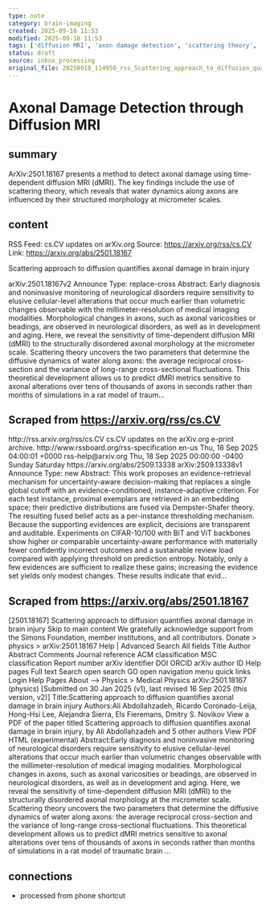 ```yaml
---
type: note
category: brain-imaging
created: 2025-09-18 11:53
modified: 2025-09-18 11:53
tags: ['diffusion MRI', 'axon damage detection', 'scattering theory', 'time-dependent diffusion', 'brain-imaging', 'neuroimaging', 'neurological-disorders', 'early-diagnosis']
status: draft
source: inbox_processing
original_file: 20250918_114950_rss_Scattering_approach_to_diffusion_quantifies_axonal.txt
---
```


# Axonal Damage Detection through Diffusion MRI

## summary
ArXiv:2501.18167 presents a method to detect axonal damage using time-dependent diffusion MRI (dMRI). The key findings include the use of scattering theory, which reveals that water dynamics along axons are influenced by their structured morphology at micrometer scales.

## content
RSS Feed: cs.CV updates on arXiv.org
Source: https://arxiv.org/rss/cs.CV
Link: https://arxiv.org/abs/2501.18167

Scattering approach to diffusion quantifies axonal damage in brain injury

arXiv:2501.18167v2 Announce Type: replace-cross Abstract: Early diagnosis and noninvasive monitoring of neurological disorders require sensitivity to elusive cellular-level alterations that occur much earlier than volumetric changes observable with the millimeter-resolution of medical imaging modalities. Morphological changes in axons, such as axonal varicosities or beadings, are observed in neurological disorders, as well as in development and aging. Here, we reveal the sensitivity of time-dependent diffusion MRI (dMRI) to the structurally disordered axonal morphology at the micrometer scale. Scattering theory uncovers the two parameters that determine the diffusive dynamics of water along axons: the average reciprocal cross-section and the variance of long-range cross-sectional fluctuations. This theoretical development allows us to predict dMRI metrics sensitive to axonal alterations over tens of thousands of axons in seconds rather than months of simulations in a rat model of traum...

## Scraped from https://arxiv.org/rss/cs.CV
<?xml version='1.0' encoding='UTF-8'?>
<rss xmlns:arxiv="http://arxiv.org/schemas/atom" xmlns:dc="http://purl.org/dc/elements/1.1/" xmlns:atom="http://www.w3.org/2005/Atom" xmlns:content="http://purl.org/rss/1.0/modules/content/" version="2.0">
  <channel>
    <title>cs.CV updates on arXiv.org</title>
    <link>http://rss.arxiv.org/rss/cs.CV</link>
    <description>cs.CV updates on the arXiv.org e-print archive.</description>
    <atom:link href="http://rss.arxiv.org/rss/cs.CV" rel="self" type="application/rss+xml"/>
    <docs>http://www.rssboard.org/rss-specification</docs>
    <language>en-us</language>
    <lastBuildDate>Thu, 18 Sep 2025 04:00:01 +0000</lastBuildDate>
    <managingEditor>rss-help@arxiv.org</managingEditor>
    <pubDate>Thu, 18 Sep 2025 00:00:00 -0400</pubDate>
    <skipDays>
      <day>Sunday</day>
      <day>Saturday</day>
    </skipDays>
    <item>
      <title>Proximity-Based Evidence Retrieval for Uncertainty-Aware Neural Networks</title>
      <link>https://arxiv.org/abs/2509.13338</link>
      <description>arXiv:2509.13338v1 Announce Type: new 
Abstract: This work proposes an evidence-retrieval mechanism for uncertainty-aware decision-making that replaces a single global cutoff with an evidence-conditioned, instance-adaptive criterion. For each test instance, proximal exemplars are retrieved in an embedding space; their predictive distributions are fused via Dempster-Shafer theory. The resulting fused belief acts as a per-instance thresholding mechanism. Because the supporting evidences are explicit, decisions are transparent and auditable. Experiments on CIFAR-10/100 with BiT and ViT backbones show higher or comparable uncertainty-aware performance with materially fewer confidently incorrect outcomes and a sustainable review load compared with applying threshold on prediction entropy. Notably, only a few evidences are sufficient to realize these gains; increasing the evidence set yields only modest changes. These results indicate that evid...


## Scraped from https://arxiv.org/abs/2501.18167
[2501.18167] Scattering approach to diffusion quantifies axonal damage in brain injury Skip to main content We gratefully acknowledge support from the Simons Foundation, member institutions, and all contributors. Donate &gt; physics &gt; arXiv:2501.18167 Help | Advanced Search All fields Title Author Abstract Comments Journal reference ACM classification MSC classification Report number arXiv identifier DOI ORCID arXiv author ID Help pages Full text Search open search GO open navigation menu quick links Login Help Pages About --> Physics > Medical Physics arXiv:2501.18167 (physics) [Submitted on 30 Jan 2025 (v1), last revised 16 Sep 2025 (this version, v2)] Title:Scattering approach to diffusion quantifies axonal damage in brain injury Authors:Ali Abdollahzadeh, Ricardo Coronado-Leija, Hong-Hsi Lee, Alejandra Sierra, Els Fieremans, Dmitry S. Novikov View a PDF of the paper titled Scattering approach to diffusion quantifies axonal damage in brain injury, by Ali Abdollahzadeh and 5 other authors View PDF HTML (experimental) Abstract:Early diagnosis and noninvasive monitoring of neurological disorders require sensitivity to elusive cellular-level alterations that occur much earlier than volumetric changes observable with the millimeter-resolution of medical imaging modalities. Morphological changes in axons, such as axonal varicosities or beadings, are observed in neurological disorders, as well as in development and aging. Here, we reveal the sensitivity of time-dependent diffusion MRI (dMRI) to the structurally disordered axonal morphology at the micrometer scale. Scattering theory uncovers the two parameters that determine the diffusive dynamics of water along axons: the average reciprocal cross-section and the variance of long-range cross-sectional fluctuations. This theoretical development allows us to predict dMRI metrics sensitive to axonal alterations over tens of thousands of axons in seconds rather than months of simulations in a rat model of traumatic brain ...


## connections
- processed from phone shortcut
